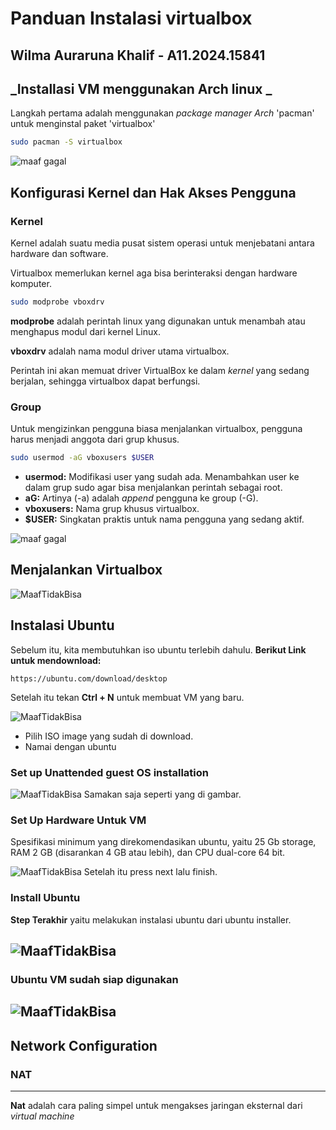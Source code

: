 # Panduan Instalasi virtualbox
## Wilma Auraruna Khalif - A11.2024.15841
## _Installasi VM menggunakan Arch linux _

Langkah pertama adalah menggunakan _package manager Arch_ 'pacman' untuk menginstal paket 'virtualbox'

```bash
sudo pacman -S virtualbox
```

![maaf gagal](./installasi_vm/installing.png)

## Konfigurasi Kernel dan Hak Akses Pengguna

### Kernel

Kernel adalah suatu media pusat sistem operasi untuk menjebatani antara hardware dan software.

Virtualbox memerlukan kernel aga bisa berinteraksi dengan hardware komputer.

```bash
sudo modprobe vboxdrv
```

**modprobe** adalah perintah linux yang digunakan untuk menambah atau menghapus modul dari kernel Linux.

**vboxdrv** adalah nama modul driver utama virtualbox.

Perintah ini akan memuat driver VirtualBox ke dalam _kernel_ yang sedang berjalan, sehingga virtualbox dapat berfungsi.

### Group
Untuk mengizinkan pengguna biasa menjalankan virtualbox, pengguna harus menjadi anggota dari grup khusus.

```bash
sudo usermod -aG vboxusers $USER
```
* **usermod:** Modifikasi user yang sudah ada. Menambahkan user ke dalam grup sudo agar bisa menjalankan perintah sebagai root.
* **aG:** Artinya (-a) adalah *append* pengguna ke group (-G). 
* **vboxusers:** Nama grup khusus virtualbox.
* **$USER:** Singkatan praktis untuk nama pengguna yang sedang aktif.

![maaf gagal](./installasi_vm/kernelDanGroup.png)

## Menjalankan Virtualbox
![MaafTidakBisa](./installasi_vm/openVirtual.png)

## Instalasi Ubuntu
Sebelum itu, kita membutuhkan iso ubuntu terlebih dahulu. **Berikut Link untuk mendownload:**

```link
https://ubuntu.com/download/desktop
```
Setelah itu tekan **Ctrl + N** untuk membuat VM yang baru.

![MaafTidakBisa](./installasi_vm/memilihIso.png)

* Pilih ISO image yang sudah di download.
* Namai dengan ubuntu

### Set up Unattended guest OS installation
![MaafTidakBisa](./installasi_vm/setUp.png)
Samakan saja seperti yang di gambar.

### Set Up Hardware Untuk VM
Spesifikasi minimum yang direkomendasikan ubuntu, yaitu 25 Gb storage, RAM 2 GB (disarankan 4 GB atau lebih), dan CPU dual-core 64 bit.

![MaafTidakBisa](./installasi_vm/hardware2.png)
Setelah itu press next lalu finish.

### Install Ubuntu
**Step Terakhir** yaitu melakukan instalasi ubuntu dari ubuntu installer.

![MaafTidakBisa](./installasi_vm/installUbuntu.png)
---
### Ubuntu VM sudah siap digunakan
![MaafTidakBisa](./installasi_vm/openUbuntu2.png)
---
## Network Configuration

### NAT
---
**Nat** adalah cara paling simpel untuk mengakses jaringan eksternal dari _virtual machine_
